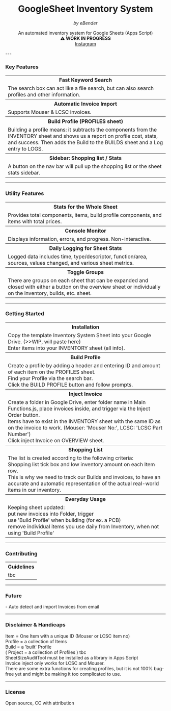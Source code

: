<h1 align="center">GoogleSheet Inventory System</h1>

<p align="center"><em>by eBender</em></p>


<p align="center" font-size="10px">An automated inventory system for Google Sheets (Apps Script)<br>
<b>⚠️ WORK IN PROGRESS</b><br>
<a href="https://www.instagram.com/zen.diy/">Instagram</a><br>
</p>
---

### Key Features

<table>
  <tr>
    <th>Fast Keyword Search</th>
  </tr>
  <tr>
    <td>
The search box can act like a file search, but can also search profiles and other information.
   </td>
  </tr>

  <tr>
    <th>Automatic Invoice Import</th>
  </tr>
  <tr>
    <td> Supports Mouser & LCSC invoices.  </td>
  </tr>

  <tr>
    <th>Build Profile (PROFILES sheet)</th>
  </tr>
  <tr>
    <td>Building a profile means: it subtracts the components from the INVENTORY sheet and shows us a report on profile cost, stats, and success.  
  Then adds the Build to the BUILDS sheet and a Log entry to LOGS.  </td>
  </tr>

  <tr>
    <th>Sidebar: Shopping list / Stats</th>
  </tr>
  <tr>
    <td>A button on the nav bar will pull up the shopping list or the sheet stats sidebar.</td>
  </tr>
</table>

---

### Utility Features

<table>
  <tr>
    <th>Stats for the Whole Sheet</th>
  </tr>
  <tr>
    <td>Provides total components, items, build profile components, and items with total prices.</td>
  </tr>

  <tr>
    <th>Console Monitor</th>
  </tr>
  <tr>
    <td>Displays information, errors, and progress. Non-interactive.  </td>
  </tr>

  <tr>
    <th>Daily Logging for Sheet Stats</th>
  </tr>
  <tr>
    <td>Logged data includes time, type/descriptor, function/area, sources, values changed, and various sheet metrics.</td>
  </tr>

  <tr>
    <th>Toggle Groups</th>
  </tr>
  <tr>
    <td>There are groups on each sheet that can be expanded and closed with either a button on the overview sheet or individually on the inventory, builds, etc. sheet.</td>
  </tr>
</table>

---

### Getting Started

<table>
  <tr>
    <th>Installation</th>
  </tr>
  <tr>
    <td>Copy the template Inventory System Sheet into your Google Drive. (>>WIP, will paste here)  <br>
  Enter items into your INVENTORY sheet (all info).  </td>
  </tr>

  <tr>
    <th>Build Profile</th>
  </tr>
  <tr>
    <td>Create a profile by adding a header and entering ID and amount of each item on the PROFILES sheet.  <br>
  Find your Profile via the search bar.  <br>
  Click the BUILD PROFILE button and follow prompts.  
    </td>
  </tr>

   <th>Inject Invoice</th>
  </tr>
  <tr>
    <td>Create a folder in Google Drive, enter folder name in Main Functions.js, place invoices inside, and trigger via the Inject Order button. <br>  
  Items have to exist in the INVENTORY sheet with the same ID as on the invoice to work. (Mouser: 'Mouser No:', LCSC: 'LCSC Part Number')   <br>
  Click inject Invoice on OVERVIEW sheet.   
    </td>
  </tr>

   <th>Shopping List</th>
  </tr>
  <tr>
    <td>The list is created according to the following criteria:  <br>
  Shopping list tick box and low inventory amount on each Item row.   <br>
  This is why we need to track our Builds and invoices, to have an accurate and automatic representation of the actual real-world items in our inventory.  <br>
    </td>
  </tr>


  <tr>
    <th>Everyday Usage</th>
  </tr>
  <tr>
    <td>Keeping sheet updated:  <br>
        put new invoices into Folder, trigger  <br>
        use 'Build Profile' when building (for ex. a PCB)  <br>
        remove individual items you use daily from Inventory, when not using 'Build Profile'  <br>
    </td>
  </tr>

</table>

---

### Contributing

<table align="center">
  <tr>
    <th>Guidelines</th>
  </tr>
  <tr>
    <td>tbc</td>
  </tr>
</table>

---

### Future

<p>
- Auto detect and import Invoices from email  <br>


</p>


---

### Disclaimer & Handicaps

<p>
Item = One Item with a unique ID (Mouser or LCSC item no)   <br>
Profile = a collection of Items   <br>
Build = a 'built' Profile   <br>
( Project = a collection of Profiles ) tbc   <br>
SheetSizeAuditTool must be installed as a library in Apps Script  <br>
Invoice inject only works for LCSC and Mouser. <br>
There are some extra functions for creating profiles, but it is not 100% bug-free yet and might be making it too complicated to use.
</p>

---

### License

<p>Open source, CC with attribution</p>

